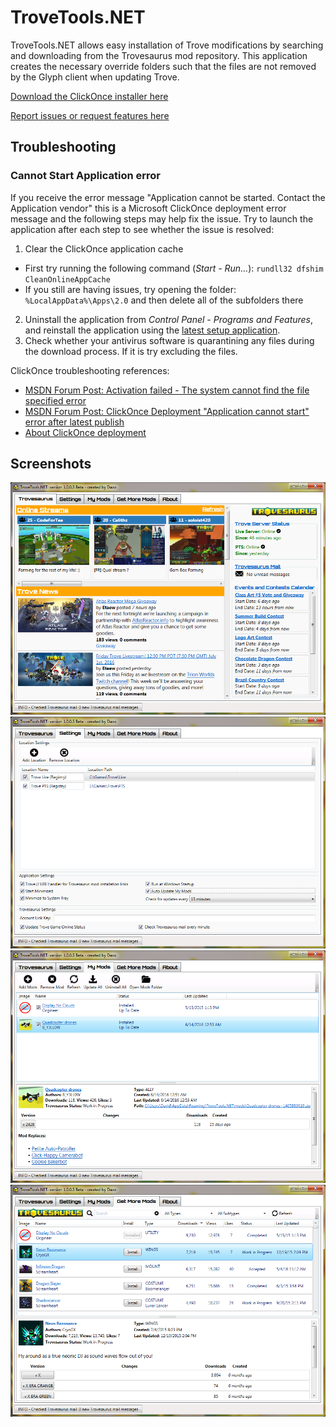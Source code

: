 # TroveTools.NET
TroveTools.NET allows easy installation of Trove modifications by searching and downloading from the Trovesaurus mod repository. This application creates the necessary override folders such that the files are not removed by the Glyph client when updating Trove.

[Download the ClickOnce installer here](https://github.com/DazoTrove/TroveTools.NET/raw/master/TroveTools.NET/publish/setup.exe)

[Report issues or request features here](https://github.com/DazoTrove/TroveTools.NET/issues)

## Troubleshooting

### Cannot Start Application error
If you receive the error message "Application cannot be started. Contact the Application vendor" this is a Microsoft ClickOnce deployment error message and the following steps may help fix the issue. Try to launch the application after each step to see whether the issue is resolved:

1. Clear the ClickOnce application cache
  * First try running the following command (*Start - Run...*): `rundll32 dfshim CleanOnlineAppCache`
  * If you still are having issues, try opening the folder: `%LocalAppData%\Apps\2.0` and then delete all of the subfolders there
2. Uninstall the application from *Control Panel - Programs and Features*, and reinstall the application using the [latest setup application](https://github.com/DazoTrove/TroveTools.NET/raw/master/TroveTools.NET/publish/setup.exe).
3. Check whether your antivirus software is quarantining any files during the download process. If it is try excluding the files.

ClickOnce troubleshooting references:
* [MSDN Forum Post: Activation failed - The system cannot find the file specified error](https://social.msdn.microsoft.com/Forums/windows/en-US/aef681af-d560-4085-9101-eb4573e02028/activation-failed-the-system-cannot-find-the-file-specified-error?forum=winformssetup)
* [MSDN Forum Post: ClickOnce Deployment "Application cannot start" error after latest publish](https://social.msdn.microsoft.com/Forums/windows/en-US/804a5ce6-7d22-4f10-8ae6-d75cf2766359/clickonce-deployment-application-cannot-start-error-after-latest-publish?forum=winformssetup)
* [About ClickOnce deployment](https://msdn.microsoft.com/en-us/library/t71a733d%28v=vs.120%29.ASPX?f=255&MSPPError=-2147217396)

## Screenshots
![TroveTools.NET Trovesaurus Tab](Screenshots/TroveTools.NET-v1.0.0.5-Trovesaurus.png)
![TroveTools.NET Settings](Screenshots/TroveTools.NET-v1.0.0.5-Settings.png)
![TroveTools.NET My Mods](Screenshots/TroveTools.NET-v1.0.0.5-MyMods.png)
![TroveTools.NET Get More Mods](Screenshots/TroveTools.NET-v1.0.0.5-GetMoreMods.png)
